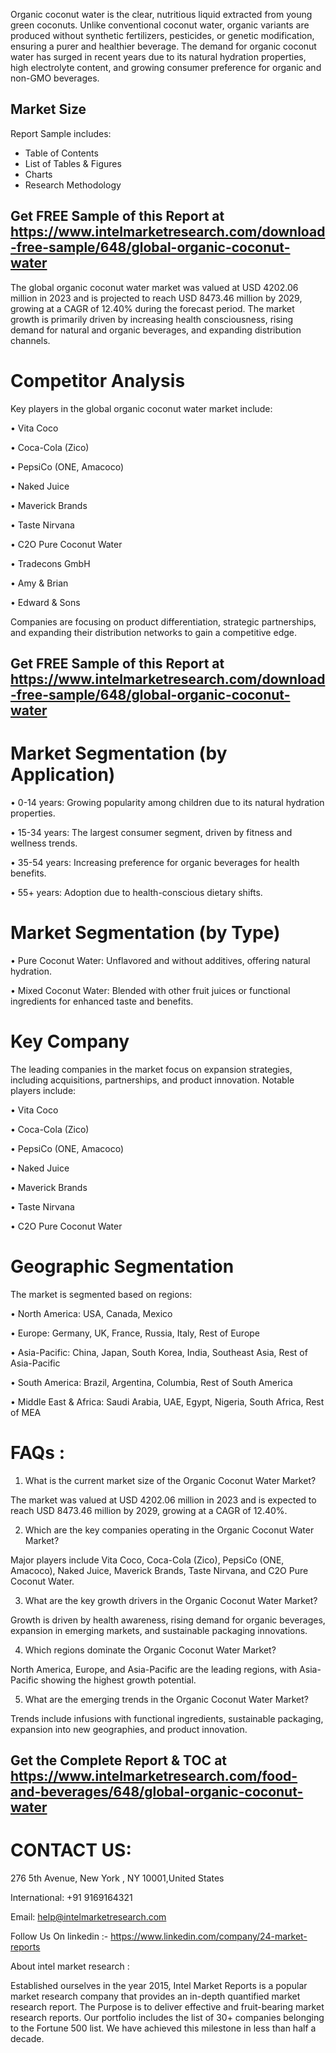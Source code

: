 Organic coconut water is the clear, nutritious liquid extracted from young green coconuts. Unlike conventional coconut water, organic variants are produced without synthetic fertilizers, pesticides, or genetic modification, ensuring a purer and healthier beverage. The demand for organic coconut water has surged in recent years due to its natural hydration properties, high electrolyte content, and growing consumer preference for organic and non-GMO beverages.

Market Size
-
Report Sample includes:
- Table of Contents
- List of Tables & Figures
- Charts
- Research Methodology


Get FREE Sample of this Report at https://www.intelmarketresearch.com/download-free-sample/648/global-organic-coconut-water
-

The global organic coconut water market was valued at USD 4202.06 million in 2023 and is projected to reach USD 8473.46 million by 2029, growing at a CAGR of 12.40% during the forecast period. The market growth is primarily driven by increasing health consciousness, rising demand for natural and organic beverages, and expanding distribution channels.

 

Competitor Analysis
=

Key players in the global organic coconut water market include:

•	Vita Coco

•	Coca-Cola (Zico)


•	PepsiCo (ONE, Amacoco)

•	Naked Juice

•	Maverick Brands

•	Taste Nirvana

•	C2O Pure Coconut Water

•	Tradecons GmbH

•	Amy & Brian

•	Edward & Sons

Companies are focusing on product differentiation, strategic partnerships, and expanding their distribution networks to gain a competitive edge.

Get FREE Sample of this Report at https://www.intelmarketresearch.com/download-free-sample/648/global-organic-coconut-water
-

Market Segmentation (by Application)
=
•	0-14 years: Growing popularity among children due to its natural hydration properties.

•	15-34 years: The largest consumer segment, driven by fitness and wellness trends.


•	35-54 years: Increasing preference for organic beverages for health benefits.

•	55+ years: Adoption due to health-conscious dietary shifts.

Market Segmentation (by Type)
=
•	Pure Coconut Water: Unflavored and without additives, offering natural hydration.

•	Mixed Coconut Water: Blended with other fruit juices or functional ingredients for enhanced taste and benefits.

Key Company
=
The leading companies in the market focus on expansion strategies, including acquisitions, partnerships, and product innovation. Notable players include:

•	Vita Coco

•	Coca-Cola (Zico)

•	PepsiCo (ONE, Amacoco)

•	Naked Juice


•	Maverick Brands

•	Taste Nirvana

•	C2O Pure Coconut Water

Geographic Segmentation
=
The market is segmented based on regions:

•	North America: USA, Canada, Mexico

•	Europe: Germany, UK, France, Russia, Italy, Rest of Europe

•	Asia-Pacific: China, Japan, South Korea, India, Southeast Asia, Rest of Asia-Pacific

•	South America: Brazil, Argentina, Columbia, Rest of South America

•	Middle East & Africa: Saudi Arabia, UAE, Egypt, Nigeria, South Africa, Rest of MEA

FAQs : 
=
1. What is the current market size of the Organic Coconut Water Market?

The market was valued at USD 4202.06 million in 2023 and is expected to reach USD 8473.46 million by 2029, growing at a CAGR of 12.40%.

2. Which are the key companies operating in the Organic Coconut Water Market?

Major players include Vita Coco, Coca-Cola (Zico), PepsiCo (ONE, Amacoco), Naked Juice, Maverick Brands, Taste Nirvana, and C2O Pure Coconut Water.

3. What are the key growth drivers in the Organic Coconut Water Market?

Growth is driven by health awareness, rising demand for organic beverages, expansion in emerging markets, and sustainable packaging innovations.

4. Which regions dominate the Organic Coconut Water Market?

North America, Europe, and Asia-Pacific are the leading regions, with Asia-Pacific showing the highest growth potential.

5. What are the emerging trends in the Organic Coconut Water Market?

Trends include infusions with functional ingredients, sustainable packaging, expansion into new geographies, and product innovation.


Get the Complete Report & TOC at https://www.intelmarketresearch.com/food-and-beverages/648/global-organic-coconut-water
-

CONTACT US:
=

276 5th Avenue, New York , NY 10001,United States


International: +91 9169164321

Email: help@intelmarketresearch.com

Follow Us On linkedin :- https://www.linkedin.com/company/24-market-reports

About intel market research :

Established ourselves in the year 2015, Intel Market Reports is a popular market research company that provides an in-depth quantified market research report. The Purpose is to deliver effective and fruit-bearing market research reports. Our portfolio includes the list of 30+ companies belonging to the Fortune 500 list. We have achieved this milestone in less than half a decade.

